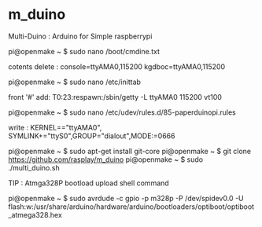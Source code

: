 m_duino
=======

Multi-Duino : Arduino for Simple raspberrypi

pi@openmake ~ $ sudo nano /boot/cmdine.txt

cotents delete :
console=ttyAMA0,115200 kgdboc=ttyAMA0,115200

pi@openmake ~ $ sudo nano /etc/inittab

front '#' add:
T0:23:respawn:/sbin/getty -L ttyAMA0 115200 vt100

pi@openmake ~ $ sudo nano /etc/udev/rules.d/85-paperduinopi.rules

write :
KERNEL=="ttyAMA0", SYMLINK+="ttyS0",GROUP="dialout",MODE:=0666


pi@openmake ~ $ sudo apt-get install git-core
pi@openmake ~ $ git clone https://github.com/rasplay/m_duino
pi@openmake ~ $ sudo ./multi_duino.sh

TIP : Atmga328P bootload upload shell command

pi@openmake ~ $ sudo avrdude -c gpio -p m328p -P /dev/spidev0.0 -U flash:w:/usr/share/arduino/hardware/arduino/bootloaders/optiboot/optiboot_atmega328.hex
